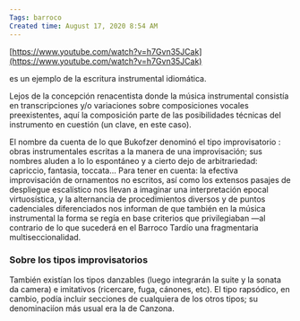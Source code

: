 ```yaml
---
Tags: barroco
Created time: August 17, 2020 8:54 AM
---
```

[https://www.youtube.com/watch?v=h7Gvn35JCak](https://www.youtube.com/watch?v=h7Gvn35JCak)

es un ejemplo de la escritura instrumental idiomática. 

Lejos de la concepción renacentista donde la música instrumental consistía en transcripciones y/o variaciones sobre composiciones vocales preexistentes, aquí la composición parte de las posibilidades técnicas del instrumento en cuestión (un clave, en este caso). 

El nombre da cuenta de lo que Bukofzer denominó el tipo improvisatorio : obras instrumentales escritas a la manera de una improvisación; sus nombres aluden a lo lo espontáneo y a cierto dejo de arbitrariedad: capriccio, fantasia, toccata... Para tener en cuenta: la efectiva improvisación de ornamentos no escritos, así como los extensos pasajes de despliegue escalístico nos llevan a imaginar una interpretación epocal virtuosística, y la alternancia de procedimientos diversos y de puntos cadenciales diferenciados nos informan de que también en la música instrumental la forma se regía en base criterios que privilegiaban —al contrario de lo que sucederá en el Barroco Tardío una fragmentaria multiseccionalidad.

### Sobre los tipos improvisatorios

También existían los tipos danzables (luego integrarán la suite y la sonata da camera) e imitativos (ricercare, fuga, cánones, etc). El tipo rapsódico, en cambio, podía incluir secciones de cualquiera de los otros tipos; su denominaciíon más usual era la de Canzona.
